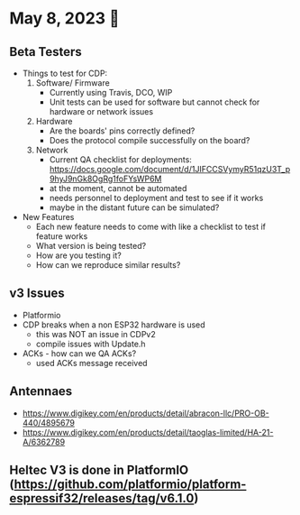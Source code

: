 # May 8, 2023 :duck:

## Beta Testers
  * Things to test for CDP:
    1. Software/ Firmware
        * Currently using Travis, DCO, WIP
        * Unit tests can be used for software but cannot check for hardware or network issues
    2. Hardware
        * Are the boards' pins correctly defined? 
        * Does the protocol compile successfully on the board?
    3. Network 
        * Current QA checklist for deployments: https://docs.google.com/document/d/1JIFCCSVymyR51qzU3T_p9hyJ9nGk8OgRg1foFYsWP6M 
        * at the moment, cannot be automated 
        * needs personnel to deployment and test to see if it works
        * maybe in the distant future can be simulated?  
  * New Features
    * Each new feature needs to come with like a checklist to test if feature works
    * What version is being tested?
    * How are you testing it?
    * How can we reproduce similar results?

## v3 Issues
  * Platformio
  * CDP breaks when a non ESP32 hardware is used
    * this was NOT an issue in CDPv2
    * compile issues with Update.h
  * ACKs - how can we QA ACKs?
    * used ACKs message received

## Antennaes
  * https://www.digikey.com/en/products/detail/abracon-llc/PRO-OB-440/4895679
  * https://www.digikey.com/en/products/detail/taoglas-limited/HA-21-A/6362789

## Heltec V3 is done in PlatformIO (https://github.com/platformio/platform-espressif32/releases/tag/v6.1.0)
